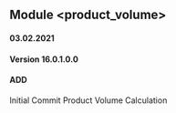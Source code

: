 ## Module <product_volume>

#### 03.02.2021
#### Version 16.0.1.0.0
#### ADD
Initial Commit Product Volume Calculation
